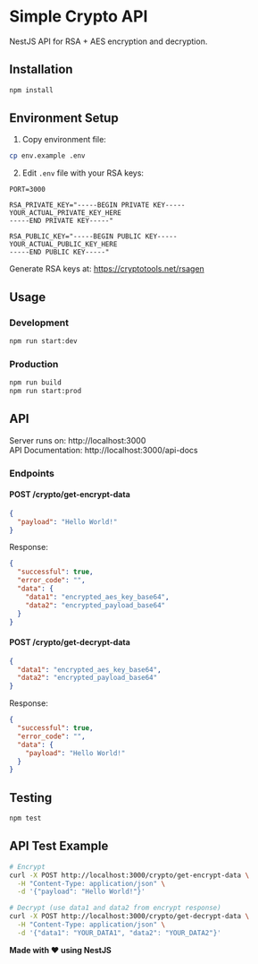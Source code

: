 # Simple Crypto API

NestJS API for RSA + AES encryption and decryption.

## Installation

```bash
npm install
```

## Environment Setup

1. Copy environment file:
```bash
cp env.example .env
```

2. Edit `.env` file with your RSA keys:
```env
PORT=3000

RSA_PRIVATE_KEY="-----BEGIN PRIVATE KEY-----
YOUR_ACTUAL_PRIVATE_KEY_HERE
-----END PRIVATE KEY-----"

RSA_PUBLIC_KEY="-----BEGIN PUBLIC KEY-----
YOUR_ACTUAL_PUBLIC_KEY_HERE
-----END PUBLIC KEY-----"
```

Generate RSA keys at: https://cryptotools.net/rsagen

## Usage

### Development
```bash
npm run start:dev
```

### Production
```bash
npm run build
npm run start:prod
```

## API

Server runs on: http://localhost:3000  
API Documentation: http://localhost:3000/api-docs

### Endpoints

#### POST /crypto/get-encrypt-data
```json
{
  "payload": "Hello World!"
}
```

Response:
```json
{
  "successful": true,
  "error_code": "",
  "data": {
    "data1": "encrypted_aes_key_base64",
    "data2": "encrypted_payload_base64"
  }
}
```

#### POST /crypto/get-decrypt-data
```json
{
  "data1": "encrypted_aes_key_base64",
  "data2": "encrypted_payload_base64"
}
```

Response:
```json
{
  "successful": true,
  "error_code": "",
  "data": {
    "payload": "Hello World!"
  }
}
```

## Testing

```bash
npm test
```

## API Test Example

```bash
# Encrypt
curl -X POST http://localhost:3000/crypto/get-encrypt-data \
  -H "Content-Type: application/json" \
  -d '{"payload": "Hello World!"}'

# Decrypt (use data1 and data2 from encrypt response)
curl -X POST http://localhost:3000/crypto/get-decrypt-data \
  -H "Content-Type: application/json" \
  -d '{"data1": "YOUR_DATA1", "data2": "YOUR_DATA2"}'
```
**Made with ❤️ using NestJS**